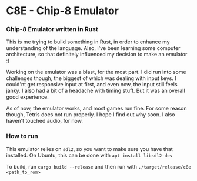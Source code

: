 # C8E - Chip-8 Emulator

### Chip-8 Emulator written in Rust

This is me trying to build something in Rust, in order to enhance my understanding of the language. Also, I've been learning some computer architecture, so that definitely influenced my decision to make an emulator :)

Working on the emulator was a blast, for the most part. 
I did run into some challenges though, the biggest of which was dealing with input keys. I could'nt get responsive input at first, and even now, the input still feels janky.
I also had a bit of a headache with timing stuff. But it was an overall good experience.

As of now, the emulator works, and most games run fine. For some reason though, Tetris does not run properly. I hope I find out why soon.
I also haven't touched audio, for now.


### How to run
This emulator relies on `sdl2`, so you want to make sure you have that installed.
On Ubuntu, this can be done with `apt install libsdl2-dev`

To build, run `cargo build --release` and then run with `./target/release/c8e <path_to_rom>`